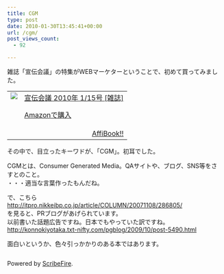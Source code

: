 ```yaml
---
title: CGM
type: post
date: 2010-01-30T13:45:41+00:00
url: /cgm/
post_views_count:
  - 92

---
```

雑誌「宣伝会議」の特集がWEBマーケターということで、初めて買ってみました。

<table>
  <tr>
    <td style="vertical-align: top;">
      <a href="http://www.amazon.co.jp/%E5%AE%A3%E4%BC%9D%E4%BC%9A%E8%AD%B0-2010%E5%B9%B4-1-15%E5%8F%B7-%E9%9B%91%E8%AA%8C/dp/B0030UNQNK%3FSubscriptionId%3D1JWQWN8E4Z5TR27962G2%26tag%3Dgaeaffibook-22%26linkCode%3Dxm2%26camp%3D2025%26creative%3D165953%26creativeASIN%3DB0030UNQNK" target="_blank"> <img src="https://i2.wp.com/ecx.images-amazon.com/images/I/51ZabFGxhtL._SL160_.jpg" style="border-style: none;" data-recalc-dims="1" /> </a>
    </td>
    <td style="vertical-align: top;">
      <a href="http://www.amazon.co.jp/%E5%AE%A3%E4%BC%9D%E4%BC%9A%E8%AD%B0-2010%E5%B9%B4-1-15%E5%8F%B7-%E9%9B%91%E8%AA%8C/dp/B0030UNQNK%3FSubscriptionId%3D1JWQWN8E4Z5TR27962G2%26tag%3Dgaeaffibook-22%26linkCode%3Dxm2%26camp%3D2025%26creative%3D165953%26creativeASIN%3DB0030UNQNK" target="_blank"> 宣伝会議 2010年 1/15号 [雑誌] </a></p>
      <p>
        <a href="http://www.amazon.co.jp/%E5%AE%A3%E4%BC%9D%E4%BC%9A%E8%AD%B0-2010%E5%B9%B4-1-15%E5%8F%B7-%E9%9B%91%E8%AA%8C/dp/B0030UNQNK%3FSubscriptionId%3D1JWQWN8E4Z5TR27962G2%26tag%3Dgaeaffibook-22%26linkCode%3Dxm2%26camp%3D2025%26creative%3D165953%26creativeASIN%3DB0030UNQNK" target="_blank"> Amazonで購入 </a>
      </p>
    </td>
  </tr>
  
  <tr>
    <td colspan="2">
      <div style="float: right;">
        <a href="http://affibook.appspot.com/" target="_blank">AffiBook!!</a>
      </div>
    </td>
  </tr>
</table>

その中で、目立ったキーワドが、「CGM」。初耳でした。

CGMとは、Consumer Generated Media。QAサイトや、ブログ、SNS等をさすとのこと。  
・・・適当な言葉作ったもんだね。

で、こちら  
<a target="_blank" href="http://itpro.nikkeibp.co.jp/article/COLUMN/20071108/286805/">http://itpro.nikkeibp.co.jp/article/COLUMN/20071108/286805/</a>  
を見ると、PRブログがあげられています。  
以前書いた話題広告ですね。日本でもやっていた訳ですね。  
http://konnokiyotaka.txt-nifty.com/pgblog/2009/10/post-5490.html

面白いというか、色々引っかかりのある本ではあります。



<div class="zemanta-pixie">
  <img class="zemanta-pixie-img" alt="" src="https://i1.wp.com/img.zemanta.com/pixy.gif" data-recalc-dims="1" />
</div>

<p class="scribefire-powered">
  Powered by <a href="http://www.scribefire.com/">ScribeFire</a>.
</p>